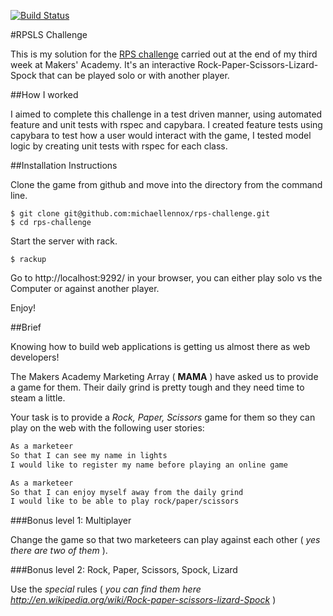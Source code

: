 [![Build Status](https://travis-ci.org/michaellennox/rps-challenge.svg)](https://travis-ci.org/michaellennox/rps-challenge)

#RPSLS Challenge

This is my solution for the [RPS challenge](https://github.com/michaellennox/rps-challenge/blob/master/MAKERS_README.md) carried out at the end of my third week at Makers' Academy. It's an interactive Rock-Paper-Scissors-Lizard-Spock that can be played solo or with another player.

##How I worked

I aimed to complete this challenge in a test driven manner, using automated feature and unit tests with rspec and capybara. I created feature tests using capybara to test how a user would interact with the game, I tested model logic by creating unit tests with rspec for each class.

##Installation Instructions

Clone the game from github and move into the directory from the command line.

```
$ git clone git@github.com:michaellennox/rps-challenge.git
$ cd rps-challenge
```

Start the server with rack.

```
$ rackup
```

Go to http://localhost:9292/ in your browser, you can either play solo vs the Computer or against another player.

Enjoy!

##Brief

Knowing how to build web applications is getting us almost there as web developers!

The Makers Academy Marketing Array ( **MAMA** ) have asked us to provide a game for them. Their daily grind is pretty tough and they need time to steam a little.

Your task is to provide a _Rock, Paper, Scissors_ game for them so they can play on the web with the following user stories:

```sh
As a marketeer
So that I can see my name in lights
I would like to register my name before playing an online game

As a marketeer
So that I can enjoy myself away from the daily grind
I would like to be able to play rock/paper/scissors
```

###Bonus level 1: Multiplayer

Change the game so that two marketeers can play against each other ( _yes there are two of them_ ).

###Bonus level 2: Rock, Paper, Scissors, Spock, Lizard

Use the _special_ rules ( _you can find them here http://en.wikipedia.org/wiki/Rock-paper-scissors-lizard-Spock_ )
